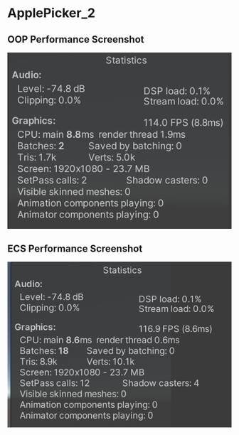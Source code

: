 # ApplePicker_2
## OOP Performance Screenshot
![OOP](https://github.com/JEN5812/ApplePicker_2/blob/main/Screenshots/ECS.png)
## ECS Performance Screenshot
![ECS](https://github.com/JEN5812/ApplePicker_2/blob/main/Screenshots/OOP.png)


